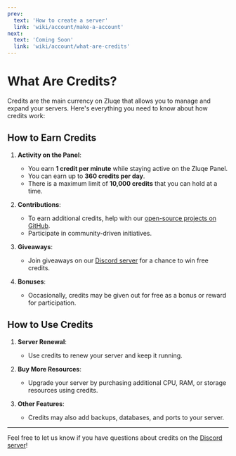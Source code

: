 ```yaml
---
prev:
  text: 'How to create a server'
  link: 'wiki/account/make-a-account'
next:
  text: 'Coming Soon'
  link: 'wiki/account/what-are-credits'
---
```

# What Are Credits?

Credits are the main currency on Zluqe that allows you to manage and expand your servers. Here's everything you need to know about how credits work:

## How to Earn Credits
1. **Activity on the Panel**:
   - You earn **1 credit per minute** while staying active on the Zluqe Panel.
   - You can earn up to **360 credits per day**.
   - There is a maximum limit of **10,000 credits** that you can hold at a time.

2. **Contributions**:
   - To earn additional credits, help with our [open-source projects on GitHub](https://github.com/Zluqe).
   - Participate in community-driven initiatives.

3. **Giveaways**:
   - Join giveaways on our [Discord server](https://zluqe.org/discord) for a chance to win free credits.

4. **Bonuses**:
   - Occasionally, credits may be given out for free as a bonus or reward for participation.

## How to Use Credits
1. **Server Renewal**:
   - Use credits to renew your server and keep it running.

2. **Buy More Resources**:
   - Upgrade your server by purchasing additional CPU, RAM, or storage resources using credits.

3. **Other Features**:
   - Credits may also add backups, databases, and ports to your server.

---
Feel free to let us know if you have questions about credits on the [Discord server](https://zluqe.org/discord)!
